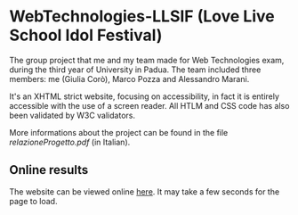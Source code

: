 # WebTechnologies-LLSIF (Love Live School Idol Festival)
The group project that me and my team made for Web Technologies exam, during the third year of University in Padua. The team included three members: me (Giulia Corò), Marco Pozza and Alessandro Marani. 

It's an XHTML strict website, focusing on accessibility, in fact it is entirely accessible with the use of a screen reader. 
All HTLM and CSS code has also been validated by W3C validators. 

More informations about the project can be found in the file _relazioneProgetto.pdf_ (in Italian).

## Online results 
The website can be viewed online [here](https://tecweb-project-llsif.herokuapp.com/). It may take a few seconds for the page to load.

